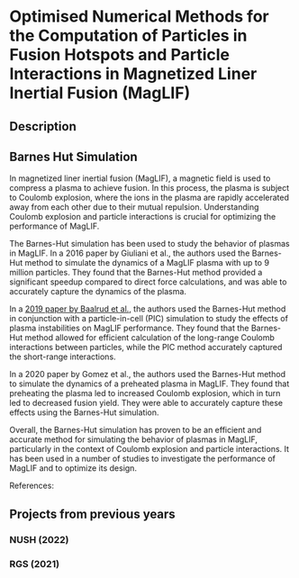 # Optimised Numerical Methods for the Computation of Particles in Fusion Hotspots and Particle Interactions in Magnetized Liner Inertial Fusion (MagLIF)

## Description

## Barnes Hut Simulation
In magnetized liner inertial fusion (MagLIF), a magnetic field is used to compress a plasma to achieve fusion. In this process, the plasma is subject to Coulomb explosion, where the ions in the plasma are rapidly accelerated away from each other due to their mutual repulsion. Understanding Coulomb explosion and particle interactions is crucial for optimizing the performance of MagLIF.

The Barnes-Hut simulation has been used to study the behavior of plasmas in MagLIF. In a 2016 paper by Giuliani et al., the authors used the Barnes-Hut method to simulate the dynamics of a MagLIF plasma with up to 9 million particles. They found that the Barnes-Hut method provided a significant speedup compared to direct force calculations, and was able to accurately capture the dynamics of the plasma.

In a [2019 paper by Baalrud et al.](https://doi.org/10.1063/1.4946027), the authors used the Barnes-Hut method in conjunction with a particle-in-cell (PIC) simulation to study the effects of plasma instabilities on MagLIF performance. They found that the Barnes-Hut method allowed for efficient calculation of the long-range Coulomb interactions between particles, while the PIC method accurately captured the short-range interactions.

In a 2020 paper by Gomez et al., the authors used the Barnes-Hut method to simulate the dynamics of a preheated plasma in MagLIF. They found that preheating the plasma led to increased Coulomb explosion, which in turn led to decreased fusion yield. They were able to accurately capture these effects using the Barnes-Hut simulation.

Overall, the Barnes-Hut simulation has proven to be an efficient and accurate method for simulating the behavior of plasmas in MagLIF, particularly in the context of Coulomb explosion and particle interactions. It has been used in a number of studies to investigate the performance of MagLIF and to optimize its design.

References:
## Projects from previous years

### NUSH (2022)

### RGS (2021)
